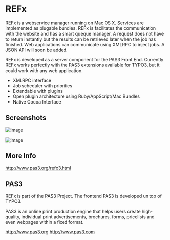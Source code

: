 REFx
=====

REFx is a webservice manager running on Mac OS X. Services are implemented as plugable bundles. REFx is facilitates the communication with the website and has a smart queque manager. A request does not have to return instantly but the results can be retrieved later when the job has finished. Web applications can communicate using XMLRPC to inject jobs. A JSON API will soon be added. 

REFx is developed as a server component for the PAS3 Front End. Currently REFx works perfectly with the PAS3 extensions available for TYPO3, but it could work with any web application.

* XMLRPC interface
* Job scheduler with priorities
* Extendable with plugins
* Open plugin architecture using Ruby/AppScript/Mac Bundles
* Native Cocoa Interface

Screenshots
-----------

![image](http://picdrop.t3lab.com/7ob6hkTeP6.png)

![image](http://picdrop.t3lab.com/3sbnIeDcHA.png)


More Info
---------
http://www.pas3.org/refx3.html

PAS3
----
REFx is part of the PAS3 Project. The frontend PAS3 is developed un top of TYPO3.

PAS3 is an online print production engine that helps users create high-quality, individual print advertisements, brochures, forms, pricelists and even webpages within a fixed format. 

http://www.pas3.org
http://www.pas3.com
